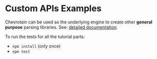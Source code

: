 # Custom APIs Examples

Chevrotain can be used as the underlying engine to create other **general purpose** parsing libraries.
See: [detailed documentation](https://sap.github.io/chevrotain/docs/guide/custom_apis.html).

To run the tests for all the tutorial parts:

-   `npm install` (only once)
-   `npm test`
